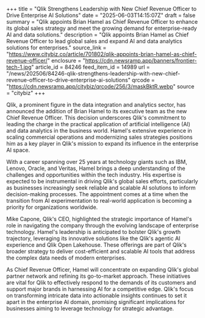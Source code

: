+++
title = "Qlik Strengthens Leadership with New Chief Revenue Officer to Drive Enterprise AI Solutions"
date = "2025-06-03T14:15:07Z"
draft = false
summary = "Qlik appoints Brian Hamel as Chief Revenue Officer to enhance its global sales strategy and meet the growing demand for enterprise-ready AI and data solutions."
description = "Qlik appoints Brian Hamel as Chief Revenue Officer to lead global sales and expand AI and data analytics solutions for enterprises."
source_link = "https://www.citybiz.co/article/701802/qlik-appoints-brian-hamel-as-chief-revenue-officer/"
enclosure = "https://cdn.newsramp.app/banners/frontier-tech-1.jpg"
article_id = 84246
feed_item_id = 14989
url = "/news/202506/84246-qlik-strengthens-leadership-with-new-chief-revenue-officer-to-drive-enterprise-ai-solutions"
qrcode = "https://cdn.newsramp.app/citybiz/qrcode/256/3/maskBktR.webp"
source = "citybiz"
+++

<p>Qlik, a prominent figure in the data integration and analytics sector, has announced the addition of Brian Hamel to its executive team as the new Chief Revenue Officer. This decision underscores Qlik's commitment to leading the charge in the practical application of artificial intelligence (AI) and data analytics in the business world. Hamel's extensive experience in scaling commercial operations and modernizing sales strategies positions him as a key player in Qlik's mission to expand its influence in the enterprise AI space.</p><p>With a career spanning over 25 years at technology giants such as IBM, Lenovo, Oracle, and Veritas, Hamel brings a deep understanding of the challenges and opportunities within the tech industry. His expertise is expected to be instrumental in driving Qlik's global sales efforts, particularly as businesses increasingly seek reliable and scalable AI solutions to inform decision-making processes. The appointment comes at a time when the transition from AI experimentation to real-world application is becoming a priority for organizations worldwide.</p><p>Mike Capone, Qlik's CEO, highlighted the strategic importance of Hamel's role in navigating the company through the evolving landscape of enterprise technology. Hamel's leadership is anticipated to bolster Qlik's growth trajectory, leveraging its innovative solutions like the Qlik's agentic AI experience and Qlik Open Lakehouse. These offerings are part of Qlik's broader strategy to deliver cost-efficient and scalable AI tools that address the complex data needs of modern enterprises.</p><p>As Chief Revenue Officer, Hamel will concentrate on expanding Qlik's global partner network and refining its go-to-market approach. These initiatives are vital for Qlik to effectively respond to the demands of its customers and support major brands in harnessing AI for a competitive edge. Qlik's focus on transforming intricate data into actionable insights continues to set it apart in the enterprise AI domain, promising significant implications for businesses aiming to leverage technology for strategic advantage.</p>